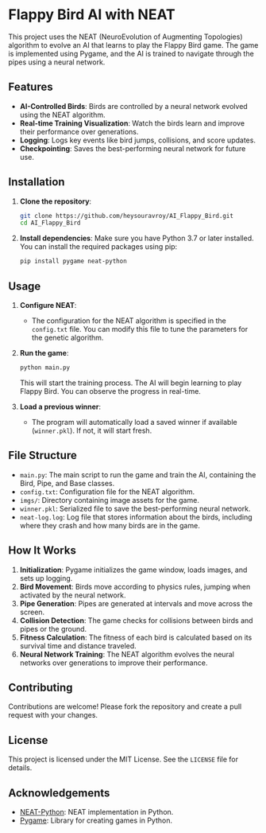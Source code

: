 # Flappy Bird AI with NEAT

This project uses the NEAT (NeuroEvolution of Augmenting Topologies) algorithm to evolve an AI that learns to play the Flappy Bird game. The game is implemented using Pygame, and the AI is trained to navigate through the pipes using a neural network.

## Features

- **AI-Controlled Birds**: Birds are controlled by a neural network evolved using the NEAT algorithm.
- **Real-time Training Visualization**: Watch the birds learn and improve their performance over generations.
- **Logging**: Logs key events like bird jumps, collisions, and score updates.
- **Checkpointing**: Saves the best-performing neural network for future use.

## Installation

1. **Clone the repository**:
    ```bash
    git clone https://github.com/heysouravroy/AI_Flappy_Bird.git
    cd AI_Flappy_Bird
    ```

2. **Install dependencies**:
    Make sure you have Python 3.7 or later installed. You can install the required packages using pip:
    ```bash
    pip install pygame neat-python
    ```

## Usage

1. **Configure NEAT**:
    - The configuration for the NEAT algorithm is specified in the `config.txt` file. You can modify this file to tune the parameters for the genetic algorithm.

2. **Run the game**:
    ```bash
    python main.py
    ```

    This will start the training process. The AI will begin learning to play Flappy Bird. You can observe the progress in real-time.

3. **Load a previous winner**:
    - The program will automatically load a saved winner if available (`winner.pkl`). If not, it will start fresh.

## File Structure

- `main.py`: The main script to run the game and train the AI, containing the Bird, Pipe, and Base classes.
- `config.txt`: Configuration file for the NEAT algorithm.
- `imgs/`: Directory containing image assets for the game.
- `winner.pkl`: Serialized file to save the best-performing neural network.
- `neat-log.log`: Log file that stores information about the birds, including where they crash and how many birds are in the game.

## How It Works

1. **Initialization**: Pygame initializes the game window, loads images, and sets up logging.
2. **Bird Movement**: Birds move according to physics rules, jumping when activated by the neural network.
3. **Pipe Generation**: Pipes are generated at intervals and move across the screen.
4. **Collision Detection**: The game checks for collisions between birds and pipes or the ground.
5. **Fitness Calculation**: The fitness of each bird is calculated based on its survival time and distance traveled.
6. **Neural Network Training**: The NEAT algorithm evolves the neural networks over generations to improve their performance.

## Contributing

Contributions are welcome! Please fork the repository and create a pull request with your changes.

## License

This project is licensed under the MIT License. See the `LICENSE` file for details.

## Acknowledgements

- [NEAT-Python](https://github.com/CodeReclaimers/neat-python): NEAT implementation in Python.
- [Pygame](https://www.pygame.org/): Library for creating games in Python.
